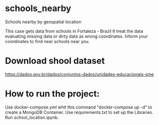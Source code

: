 # schools_nearby
Schools nearby by geospatial location

This case gets data from schools in Fortaleza - Brazil 
It treat the data evaluating missing data or dirty data as wrong coordinates.
Inform your coordinates to find near schools near you.


# Download shool dataset
https://dados.gov.br/dados/conjuntos-dados/unidades-educacionais-sme

# How to run the project:
Use docker-compose.yml whit this command "docker-compose up -d" to create a MongoDB Container.
Use requirements.txt to set up the Libraries.
Run school_location.ipynb.
